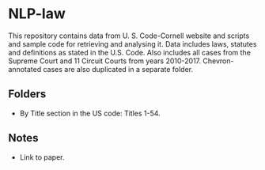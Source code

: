 
 # NLP-law
This repository contains data from U. S. Code-Cornell website and scripts and sample code for retrieving and analysing it. Data includes laws, statutes and definitions as stated in the U.S. Code. Also includes all cases from the Supreme Court and 11 Circuit Courts from years 2010-2017. Chevron-annotated cases are also duplicated in a separate folder.

## Folders
* By Title section in the US code: Titles 1-54.


## Notes
* Link to paper.
